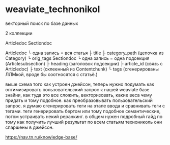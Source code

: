 # weaviate_technonikol
векторный поиск по базе данных

2 коллекции

Articledoc
Sectiondoc


Articledoc
└ одна запись = вся статья
├ title
├ category_path (цепочка из Category)
└ orig_tags
Sectiondoc
└ одна запись = одна подсекция (Articlesubsection)
├ heading (заголовок подсекции)
├ article_id (связь с Articledoc)
├ text (склеенный из Contentchunk)
└ tags (сгенерированы ЛЛМкой, вроде бы соотносятся с статьё.)


выше схема того как устроен джейсон, теперь нужно подумать как оптимизировать пользовательский запрос к нашей weaviate базе знайни, как туда это все сложить, векторизовать, какие веса чему придать и тому подобное.
как преобразовывать пользовательский запрос. я думаю сгенерировать теги на этапе ввода и сравнивать теги с тегами. теги генерировать бертом или тому подобное семантические, потом устраивать некий реранкинг. в общем нужен подробный гайд по тому как получить лучший результат по всем статьям технониколь
они спаршены в джейсон. 

https://nav.tn.ru/knowledge-base/

